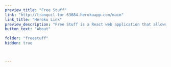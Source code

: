 ```yaml
---
preview_title: "Free Stuff"
link: "http://tranquil-tor-63684.herokuapp.com/main"
link_title: "Heroku Link"
preview_description: "Free Stuff is a React web application that allows users to pick up unwanted items around them"
button_text: "About"

folder: "freestuff"
hidden: true



---
```

